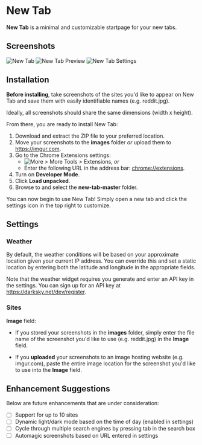 
# New Tab

**New Tab** is a minimal and customizable startpage for your new tabs.

## Screenshots

![New Tab](https://imgur.com/tFlxDeO.png)
![New Tab Preview](https://imgur.com/FfkjHyv.png)
![New Tab Settings](https://imgur.com/31IIVfj.png)

## Installation

**Before installing**, take screenshots of the sites you'd like to appear on New Tab and save them with easily identifiable names (e.g. reddit.jpg).

Ideally, all screenshots should share the same dimensions (width x height).

From there, you are ready to install New Tab:

1. Download and extract the ZIP file to your preferred location.
2. Move your screenshots to the **images** folder *or* upload them to https://imgur.com.
3. Go to the Chrome Extensions settings:
    - ![More](https://imgur.com/lsNg3v3.png) > More Tools > Extensions, *or*
    - Enter the following URL in the address bar: <a href="chrome://extensions" target="_blank">chrome://extensions</a>.
4. Turn on **Developer Mode**.
5. Click **Load unpacked**.
6. Browse to and select the **new-tab-master** folder.

You can now begin to use New Tab! Simply open a new tab and click the settings icon in the top right to customize.

## Settings

### Weather

By default, the weather conditions will be based on your approximate location given your current IP address.  You can override this and set a static location by entering both the latitude and longitude in the appropriate fields.

Note that the weather widget requires you generate and enter an API key in the settings.  You can sign up for an API key at https://darksky.net/dev/register.

### Sites

**Image** field:

- If you stored your screenshots in the **images** folder, simply enter the file name of the screenshot you'd like to use (e.g. reddit.jpg) in the **Image** field.

- If you **uploaded** your screenshots to an image hosting website (e.g. imgur.com), paste the entire image location for the screenshot you'd like to use into the **Image** field.

## Enhancement Suggestions

Below are future enhancements that are under consideration:

- [ ] Support for up to 10 sites
- [ ] Dynamic light/dark mode based on the time of day (enabled in settings)
- [ ] Cycle through multiple search engines by pressing tab in the search box
- [ ] Automagic screenshots based on URL entered in settings